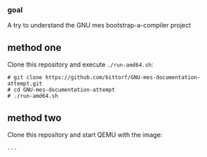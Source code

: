 ### goal

A try to understand the GNU mes bootstrap-a-compiler project

## method one

Clone this repository and execute `./run-amd64.sh`:

```
# git clone https://github.com/bittorf/GNU-mes-documentation-attempt.git
# cd GNU-mes-documentation-attempt
# ./run-amd64.sh
```

## method two

Clone this repository and start QEMU with the image:

```
...
```
